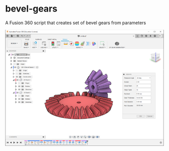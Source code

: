 # bevel-gears
A Fusion 360 script that creates set of bevel gears from parameters

![fusion360-screenshot](screenshots/BevelGear-screenshot800.png)
